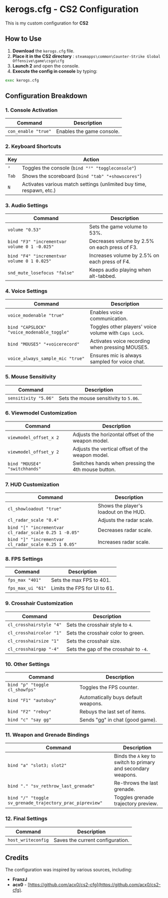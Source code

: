 # kerogs.cfg - CS2 Configuration

This is my custom configuration for **CS2**

## How to Use

1. **Download** the `kerogs.cfg` file.
2. **Place it in the CS2 directory** : ``steamapps\common\Counter-Strike Global Offensive\game\csgo\cfg``
3. **Launch 2** and open the console.
4. **Execute the config in console** by typing:
```sh
exec kerogs.cfg
```

## Configuration Breakdown

### 1. **Console Activation**
| Command             | Description                           |
|---------------------|---------------------------------------|
| `con_enable "true"`  | Enables the game console.             |

### 2. **Keyboard Shortcuts**
| Key    | Action                                             |
|--------|----------------------------------------------------|
| `²`    | Toggles the console (`bind "²" "toggleconsole"`)    |
| `Tab`  | Shows the scoreboard (`bind "tab" "+showscores"`)  |
| `N`    | Activates various match settings (unlimited buy time, respawn, etc.)  |

### 3. **Audio Settings**
| Command                           | Description                                             |
|------------------------------------|---------------------------------------------------------|
| `volume "0.53"`                    | Sets the game volume to 53%.                            |
| `bind "F3" "incrementvar volume 0 1 -0.025"` | Decreases volume by 2.5% on each press of F3.           |
| `bind "F4" "incrementvar volume 0 1 0.025"`  | Increases volume by 2.5% on each press of F4.           |
| `snd_mute_losefocus "false"`       | Keeps audio playing when alt-tabbed.                    |

### 4. **Voice Settings**
| Command                                | Description                                              |
|----------------------------------------|----------------------------------------------------------|
| `voice_modenable "true"`               | Enables voice communication.                             |
| `bind "CAPSLOCK" "voice_modenable_toggle"` | Toggles other players' voice volume with `Caps Lock`.    |
| `bind "MOUSE5" "+voicerecord"`        | Activates voice recording when pressing MOUSE5.           |
| `voice_always_sample_mic "true"`      | Ensures mic is always sampled for voice chat.             |

### 5. **Mouse Sensitivity**
| Command             | Description               |
|---------------------|---------------------------|
| `sensitivity "5.06"` | Sets the mouse sensitivity to `5.06`. |

### 6. **Viewmodel Customization**
| Command                              | Description                                          |
|--------------------------------------|------------------------------------------------------|
| `viewmodel_offset_x 2`               | Adjusts the horizontal offset of the weapon model.   |
| `viewmodel_offset_y 2`               | Adjusts the vertical offset of the weapon model.     |
| `bind "MOUSE4" "switchhands"`        | Switches hands when pressing the 4th mouse button.   |

### 7. **HUD Customization**
| Command                                       | Description                                      |
|-----------------------------------------------|--------------------------------------------------|
| `cl_showloadout "true"`                       | Shows the player's loadout on the HUD.           |
| `cl_radar_scale "0.4"`                        | Adjusts the radar scale.                        |
| `bind "[" "incrementvar cl_radar_scale 0.25 1 -0.05"` | Decreases radar scale.                         |
| `bind "]" "incrementvar cl_radar_scale 0.25 1 0.05"`  | Increases radar scale.                         |

### 8. **FPS Settings**
| Command           | Description                     |
|-------------------|---------------------------------|
| `fps_max "401"`   | Sets the max FPS to 401.        |
| `fps_max_ui "61"` | Limits the FPS for UI to 61.   |

### 9. **Crosshair Customization**
| Command                                | Description                                           |
|----------------------------------------|-------------------------------------------------------|
| `cl_crosshairstyle "4"`                | Sets the crosshair style to `4`.                       |
| `cl_crosshaircolor "1"`                | Sets the crosshair color to green.                     |
| `cl_crosshairsize "1"`                 | Sets the crosshair size.                              |
| `cl_crosshairgap "-4"`                 | Sets the gap of the crosshair to `-4`.                |

### 10. **Other Settings**
| Command                      | Description                                     |
|------------------------------|-------------------------------------------------|
| `bind "p" "toggle cl_showfps"` | Toggles the FPS counter.                       |
| `bind "F1" "autobuy"`         | Automatically buys default weapons.             |
| `bind "F2" "rebuy"`           | Rebuys the last set of items.                   |
| `bind "c" "say gg"`           | Sends "gg" in chat (good game).                 |

### 11. **Weapon and Grenade Bindings**
| Command                                | Description                                              |
|----------------------------------------|----------------------------------------------------------|
| `bind "a" "slot3; slot2"`             | Binds the `A` key to switch to primary and secondary weapons. |
| `bind "." "sv_rethrow_last_grenade"`  | Re-throws the last grenade.                              |
| `bind "/" "toggle sv_grenade_trajectory_prac_pipreview"` | Toggles grenade trajectory preview.                     |

### 12. **Final Settings**
| Command              | Description                         |
|----------------------|-------------------------------------|
| `host_writeconfig`    | Saves the current configuration.    |

## Credits

The configuration was inspired by various sources, including:

- **FranzJ**
- **acx0** - [https://github.com/acx0/cs2-cfg](https://github.com/acx0/cs2-cfg).
